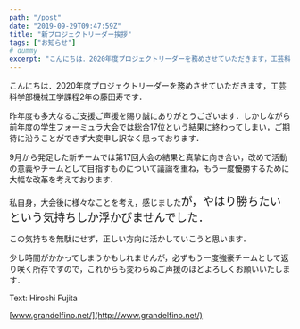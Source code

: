 ```yaml
---
path: "/post"
date: "2019-09-29T09:47:59Z"
title: "新プロジェクトリーダー挨拶"
tags: ["お知らせ"]
# dummy
excerpt: "こんにちは．2020年度プロジェクトリーダーを務めさせていただきます，工芸科学部機械工学課程2年の藤田寿です．昨年度も多大なるご支援ご声援を賜り誠にありがとうございます．しかしながら前年度の学生フォ..."
---
```


こんにちは．2020年度プロジェクトリーダーを務めさせていただきます，工芸科学部機械工学課程2年の藤田寿です．

昨年度も多大なるご支援ご声援を賜り誠にありがとうございます．しかしながら前年度の学生フォーミュラ大会では総合17位という結果に終わってしまい，ご期待に沿うことができず大変申し訳なく思っております．

9月から発足した新チームでは第17回大会の結果と真摯に向き合い，改めて活動の意義やチームとして目指すものについて議論を重ね，もう一度優勝するために大幅な改革を考えております．

私自身，大会後に様々なことを考え，感じました<span style="background-color: #ffffff; font-size: 20px;">が，やはり勝ちたいという気持ちしか浮かびませんでした</span><span style="font-size: 20px;">．</span>

この気持ちを無駄にせず，正しい方向に活かしていこうと思います．

少し時間がかかってしまうかもしれませんが，必ずもう一度強豪チームとして返り咲く所存ですので，これからも変わらぬご声援のほどよろしくお願いいたします．

Text: Hiroshi Fujita

[www.grandelfino.net/](http://www.grandelfino.net/)